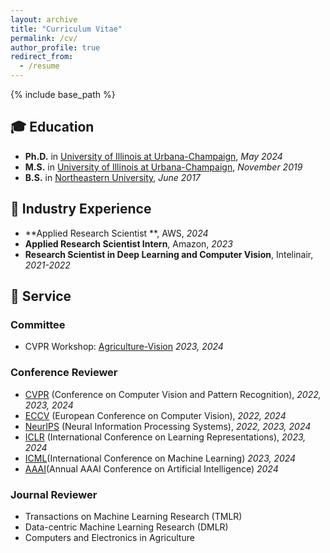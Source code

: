 ```yaml
---
layout: archive
title: "Curriculum Vitae"
permalink: /cv/
author_profile: true
redirect_from:
  - /resume
---
```


{% include base_path %}

<!-- Here is my [CV](http://jingwu6.github.io/files/CV__Jing_W.pdf) -->

## 🎓 **Education**
 
- **Ph.D.** in [University of Illinois at Urbana-Champaign](https://illinois.edu/), *May 2024*
- **M.S.** in [University of Illinois at Urbana-Champaign](https://illinois.edu/), *November 2019*
- **B.S.** in [Northeastern University](https://www.northeastern.edu/), *June 2017*

## 💼 **Industry Experience**
- **Applied Research Scientist **, AWS, *2024*
- **Applied Research Scientist Intern**, Amazon, *2023*
- **Research Scientist in Deep Learning and Computer Vision**, Intelinair, *2021-2022*

## 🤝 **Service**

### **Committee**
- CVPR Workshop: [Agriculture-Vision](https://www.agriculture-vision.com/) *2023, 2024*

### **Conference Reviewer**
- [CVPR](https://www.thecvf.com/) (Conference on Computer Vision and Pattern Recognition), *2022, 2023, 2024*
- [ECCV](https://eccv2022.eu/) (European Conference on Computer Vision), *2022, 2024*
- [NeurIPS](https://neurips.cc/) (Neural Information Processing Systems), *2022, 2023, 2024*
- [ICLR](https://iclr.cc/) (International Conference on Learning Representations), *2023, 2024*
- [ICML](https://icml.cc/)(International Conference on Machine Learning) *2023, 2024*
- [AAAI](https://aaai.org/conference/aaai/aaai-25/)(Annual AAAI Conference on Artificial Intelligence) *2024*
### **Journal Reviewer**
- Transactions on Machine Learning Research (TMLR)
- Data-centric Machine Learning Research (DMLR)
- Computers and Electronics in Agriculture
